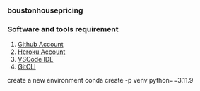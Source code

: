 ### boustonhousepricing

### Software and tools requirement

1.  [Github Account](https://github.com)
2.  [Heroku Account](https://heroku.com)
3.  [VSCode IDE](https://code.visualstudio.com/)
4.  [GitCLI](https://git.scm.com/book/en/v2/Getting-Started=The-Command-Line)

create a new environment
conda create -p venv python==3.11.9
